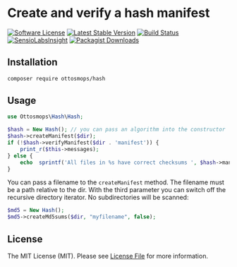 # Create and verify a hash manifest

[![Software License](https://img.shields.io/badge/license-MIT-blue.svg?style=flat-square)](LICENSE.md)
[![Latest Stable Version](https://img.shields.io/badge/Version-stable-blue.svg?format=flat-square)](https://packagist.org/packages/ottosmops/hash)
[![Build Status](https://img.shields.io/travis/ottosmops/hash/master.svg?style=flat-square)](https://travis-ci.org/ottosmops/hash)
[![SensioLabsInsight](https://insight.sensiolabs.com/projects/248db8b3-4969-48c5-9a61-9c7346832ff0/mini.png)](https://insight.sensiolabs.com/projects/248db8b3-4969-48c5-9a61-9c7346832ff0)
[![Packagist Downloads](https://img.shields.io/packagist/dt/ottosmops/hash.svg?style=flat-square)](https://packagist.org/packages/ottosmops/hash)

## Installation

```bash
composer require ottosmops/hash
```

## Usage
```php
use Ottosmops\Hash\Hash;

$hash = New Hash(); // you can pass an algorithm into the constructor
$hash->createManifest($dir);
if (!$hash->verifyManifest($dir . 'manifest')) {
    print_r($this->messages);
} else {
    echo  sprintf('All files in %s have correct checksums ', $hash->manifest); 
}
```

You can pass a filename to the ```createManifest``` method. The filename must be a path relative to the dir. With the third parameter you can switch off the recursive directory iterator. No subdirectories will be scanned:

```php
$md5 = New Hash();
$md5->createMd5sums($dir, "myfilename", false);
```


## License

The MIT License (MIT). Please see [License File](LICENSE.md) for more information.

